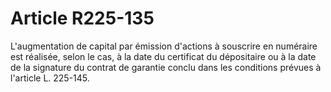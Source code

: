 # Article R225-135

L'augmentation de capital par émission d'actions à souscrire en numéraire est réalisée, selon le cas, à la date du certificat du dépositaire ou à la date de la signature du contrat de garantie conclu dans les conditions prévues à l'article L. 225-145.
